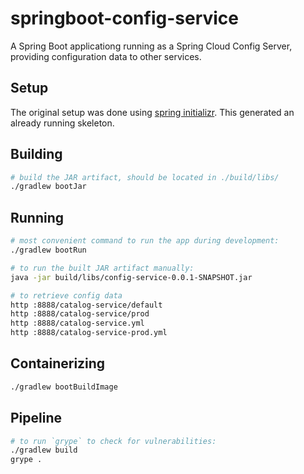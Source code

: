 # springboot-config-service

A Spring Boot applicationg running as a Spring Cloud Config Server, providing configuration data to other services.

## Setup

The original setup was done using [spring initializr](https://start.spring.io). This generated an already running
skeleton.

## Building

```bash
# build the JAR artifact, should be located in ./build/libs/
./gradlew bootJar
```

## Running

```bash
# most convenient command to run the app during development:
./gradlew bootRun

# to run the built JAR artifact manually:
java -jar build/libs/config-service-0.0.1-SNAPSHOT.jar

# to retrieve config data
http :8888/catalog-service/default
http :8888/catalog-service/prod
http :8888/catalog-service.yml
http :8888/catalog-service-prod.yml
```

## Containerizing

```bash
./gradlew bootBuildImage
```

## Pipeline

```bash
# to run `grype` to check for vulnerabilities:
./gradlew build
grype .
```
